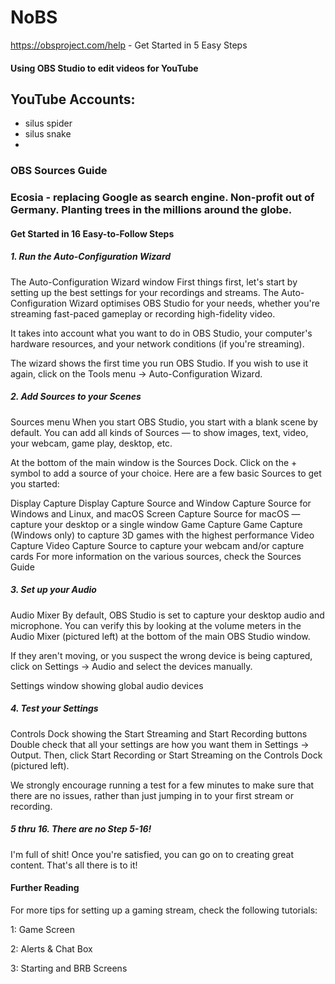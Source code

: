# NoBS
https://obsproject.com/help - Get Started in 5 Easy Steps

#### Using OBS Studio to edit videos for YouTube

## YouTube Accounts:
  - silus spider
  - silus snake
  - 
  
  
### OBS Sources Guide

### Ecosia - replacing Google as search engine.  Non-profit out of Germany.  Planting trees in the millions around the globe.

#### Get Started in 16 Easy-to-Follow Steps
<h5>1. Run the Auto-Configuration Wizard</h5>
The Auto-Configuration Wizard window
First things first, let's start by setting up the best settings for your recordings and streams. The Auto-Configuration Wizard optimises OBS Studio for your needs, whether you're streaming fast-paced gameplay or recording high-fidelity video.

It takes into account what you want to do in OBS Studio, your computer's hardware resources, and your network conditions (if you're streaming).

The wizard shows the first time you run OBS Studio. If you wish to use it again, click on the Tools menu → Auto-Configuration Wizard.

<h5>2. Add Sources to your Scenes</h5>
Sources menu
When you start OBS Studio, you start with a blank scene by default. You can add all kinds of Sources — to show images, text, video, your webcam, game play, desktop, etc.

At the bottom of the main window is the Sources Dock. Click on the + symbol to add a source of your choice. Here are a few basic Sources to get you started:

Display Capture	Display Capture Source and Window Capture Source for Windows and Linux, and macOS Screen Capture Source for macOS — capture your desktop or a single window
Game Capture	Game Capture (Windows only) to capture 3D games with the highest performance
Video Capture	Video Capture Source to capture your webcam and/or capture cards
For more information on the various sources, check the Sources Guide

<h5>3. Set up your Audio</h5>
Audio Mixer
By default, OBS Studio is set to capture your desktop audio and microphone. You can verify this by looking at the volume meters in the Audio Mixer (pictured left) at the bottom of the main OBS Studio window.

If they aren't moving, or you suspect the wrong device is being captured, click on Settings → Audio and select the devices manually.

Settings window showing global audio devices

<h5>4. Test your Settings</h5>
Controls Dock showing the Start Streaming and Start Recording buttons
Double check that all your settings are how you want them in Settings → Output. Then, click Start Recording or Start Streaming on the Controls Dock (pictured left).

We strongly encourage running a test for a few minutes to make sure that there are no issues, rather than just jumping in to your first stream or recording.

<h5>5 thru 16. There are no Step 5-16!</h5>
I'm full of shit!  Once you're satisfied, you can go on to creating great content. That's all there is to it!

<h4>Further Reading</h4>
For more tips for setting up a gaming stream, check the following tutorials:

  1: Game Screen

  2: Alerts & Chat Box

  3: Starting and BRB Screens
